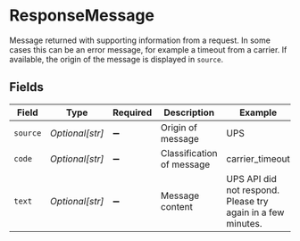 # ResponseMessage

Message returned with supporting information from a request. In some cases this can be an error message, 
for example a timeout from a carrier. If available, the origin of the message is displayed in `source`.


## Fields

| Field                                                       | Type                                                        | Required                                                    | Description                                                 | Example                                                     |
| ----------------------------------------------------------- | ----------------------------------------------------------- | ----------------------------------------------------------- | ----------------------------------------------------------- | ----------------------------------------------------------- |
| `source`                                                    | *Optional[str]*                                             | :heavy_minus_sign:                                          | Origin of message                                           | UPS                                                         |
| `code`                                                      | *Optional[str]*                                             | :heavy_minus_sign:                                          | Classification of message                                   | carrier_timeout                                             |
| `text`                                                      | *Optional[str]*                                             | :heavy_minus_sign:                                          | Message content                                             | UPS API did not respond. Please try again in a few minutes. |